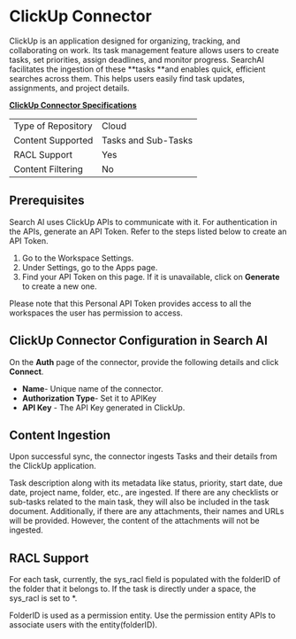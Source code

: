 # ClickUp Connector

ClickUp is an application designed for organizing, tracking, and collaborating on work. Its task management feature allows users to create tasks, set priorities, assign deadlines, and monitor progress. SearchAI facilitates the ingestion of these **tasks **and enables quick, efficient searches across them. This helps users easily find task updates, assignments, and project details.

**<span style="text-decoration:underline;">ClickUp Connector Specifications</span>**


<table>
  <tr>
   <td>Type of Repository 
   </td>
   <td>Cloud
   </td>
  </tr>
  <tr>
   <td>Content Supported
   </td>
   <td>Tasks and Sub-Tasks
   </td>
  </tr>
  <tr>
   <td>RACL Support
   </td>
   <td>Yes
   </td>
  </tr>
  <tr>
   <td>Content Filtering
   </td>
   <td>No
   </td>
  </tr>
</table>



## Prerequisites	

Search AI uses ClickUp APIs to communicate with it. For authentication in the APIs, generate an API Token. Refer to the steps listed below to create an API Token. 



1. Go to the Workspace Settings. 
2. Under Settings, go to the Apps page. 
3. Find your API Token on this page. If it is unavailable, click on **Generate** to create a new one.

Please note that this Personal API Token provides access to all the workspaces the user has permission to access.


## ClickUp Connector Configuration in Search AI

On the **Auth** page of the connector, provide the following details and click **Connect**.



* **Name**- Unique name of the connector.
* **Authorization Type**- Set it to APIKey
* **API Key** - The API Key generated in ClickUp. 


## Content Ingestion

Upon successful sync, the connector ingests Tasks and their details from the ClickUp application.  

Task description along with its metadata like status, priority, start date, due date, project name, folder, etc., are ingested. If there are any checklists or sub-tasks related to the main task, they will also be included in the task document. Additionally, if there are any attachments, their names and URLs will be provided. However, the content of the attachments will not be ingested.


## RACL Support

For each task, currently, the sys_racl field is populated with the folderID of the folder that it belongs to. If the task is directly under a space, the sys_racl is set to *. 

FolderID is used as a permission entity. Use the permission entity APIs to associate users with the entity(folderID). 
